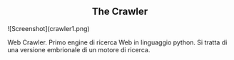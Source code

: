 <center><h2> The Crawler</h2></center>
![Screenshot](crawler1.png)
<br>
<p align="left">
 Web Crawler. Primo engine di ricerca Web in linguaggio python. Si tratta
 di una versione embrionale di un motore di ricerca. 
</p>
